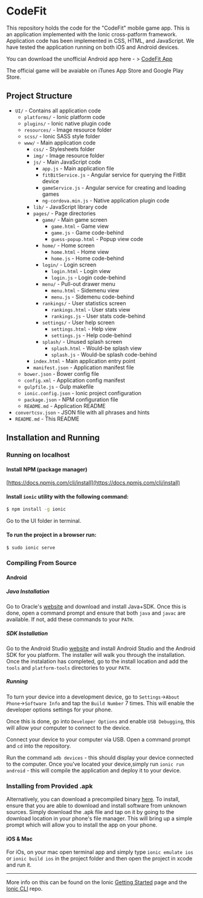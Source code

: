 # CodeFit
This repository holds the code for the "CodeFit" mobile game app. This is an application implemented
with the Ionic cross-patform framework. Application code has been implemented in CSS, HTML, and JavaScript.
We have tested the application running on both iOS and Android devices.

You can download the unofficial Android app here - > [CodeFit App](https://drive.google.com/drive/folders/0B91-7NFLpAiydHNBRVBvNTU2cGM?usp=sharing)

The official game will be avaiable on iTunes App Store and Google Play Store.


## Project Structure
* `UI/` - Contains all application code
    * `platforms/` - Ionic platform code
    * `plugins/` - Ionic native plugin code
    * `resources/` - Image resource folder
    * `scss/` - Ionic SASS style folder
    * `www/` - Main application code
        * `css/` - Stylesheets folder
        * `img/` - Image resource folder
        * `js/` - Main JavaScript code
            * `app.js` - Main application file
            * `fitBitService.js` - Angular service for querying the FitBit device
            * `gameService.js` - Angular service for creating and loading games
            * `ng-cordova.min.js` - Native application plugin code
        * `lib/` - JavaScript library code
        * `pages/` - Page directories
            * `game/` - Main game screen
                * `game.html` - Game view
                * `game.js` - Game code-behind
                * `guess-popup.html` - Popup view code
            * `home/` - Home screen
                * `home.html` - Home view
                * `home.js` - Home code-behind
            * `login/` - Login screen
                * `login.html` - Login view
                * `login.js` - Login code-behind
            * `menu/` - Pull-out drawer menu
                * `menu.html` - Sidemenu view
                * `menu.js` - Sidemenu code-behind
            * `rankings/` - User statistics screen
                * `rankings.html` - User stats view
                * `rankings.js` - User stats code-behind
            * `settings/` - User help screen
                * `settings.html` - Help view
                * `settings.js` - Help code-behind
            * `splash/` - Unused splash screen
                * `splash.html` - Would-be splash view
                * `splash.js` - Would-be splash code-behind
        * `index.html` - Main application entry point
        * `manifest.json` - Application manifest file
    * `bower.json` - Bower config file
    * `config.xml` - Application config manifest
    * `gulpfile.js` - Gulp makefile
    * `ionic.config.json` - Ionic project configuration
    * `package.json` - NPM configuration file
    * `README.md` - Application README
* `convertcsv.json` - JSON file with all phrases and hints
* `README.md` - This README

## Installation and Running

### Running on localhost

#### Install NPM (package manager)

[https://docs.npmjs.com/cli/install](https://docs.npmjs.com/cli/install)


#### Install `ionic` utility with the following command:

```bash
$ npm install -g ionic
```

Go to the UI folder in terminal.


#### To run the project in a browser run:

```bash
$ sudo ionic serve
```

### Compiling From Source

#### Android

##### Java Installation

Go to Oracle's [website](http://www.oracle.com/technetwork/java/javase/downloads/jdk8-downloads-2133151.html) and download and install Java+SDK. Once this is done, open a command prompt and ensure that both `java` and `javac` are available. If not, add these commands to your `PATH`.

##### SDK Installation

Go to the Android Studio [website](https://developer.android.com/studio/index.html) and install Android Studio and the Android SDK for you platform. The installer will walk you through the installation. Once the instalation has completed, go to the install location and add the `tools` and `platform-tools` directories to your `PATH`.

##### Running

To turn your device into a development device, go to `Settings`->`About Phone`->`Software Info` and tap the `Build Number` 7 times. This will enable the developer options settings for your phone.

Once this is done, go into `Developer Options` and enable `USB Debugging`, this will allow your computer to connect to the device.

Connect your device to your computer via USB. Open a command prompt and `cd` into the repository. 

Run the command `adb devices` - this should display your device connected to the computer. Once you've located your device,simply run `ionic run android` - this will compile the application and deploy it to your device.


### Installing from Provided .apk

Alternatively, you can download a precompiled binary [here](https://drive.google.com/drive/folders/0B91-7NFLpAiydHNBRVBvNTU2cGM?usp=sharing). To install, ensure that you are able to download and install software from unknown sources. Simply download the .apk file and tap on it by going to the download location in your phone's file manager. This will bring up a simple prompt which will allow you to install the app on your phone.


#### iOS & Mac

For iOs, on your mac open terminal app and simply type `ionic emulate ios` or `ionic build ios` in the project folder and then open the project in xcode and run it.

----
More info on this can be found on the Ionic [Getting Started](http://ionicframework.com/getting-started) page and the [Ionic CLI](https://github.com/driftyco/ionic-cli) repo.
